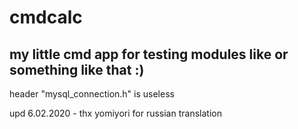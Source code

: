# cmdcalc
 my little cmd app for testing modules like <random> or something like that :)
------------------------------------------------------------------------------
 header "mysql_connection.h" is useless

upd 6.02.2020 - thx yomiyori for russian translation
